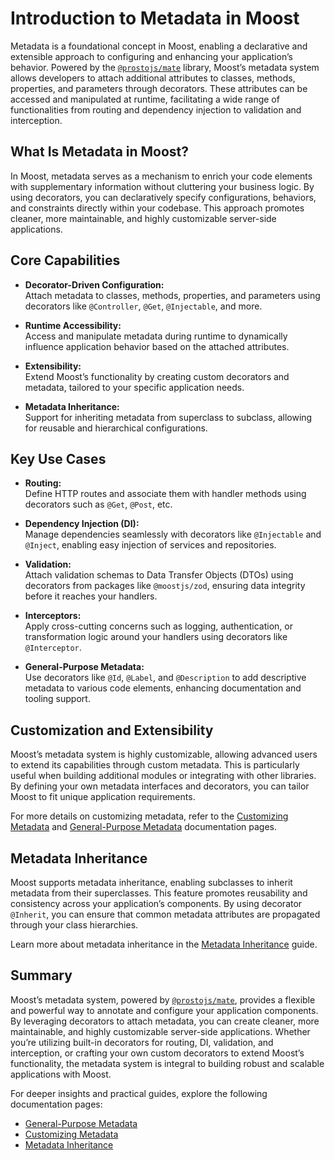 
# Introduction to Metadata in Moost

Metadata is a foundational concept in Moost, enabling a declarative and extensible approach to configuring and enhancing your application’s behavior. Powered by the [`@prostojs/mate`](https://github.com/prostojs/mate) library, Moost’s metadata system allows developers to attach additional attributes to classes, methods, properties, and parameters through decorators. These attributes can be accessed and manipulated at runtime, facilitating a wide range of functionalities from routing and dependency injection to validation and interception.

## What Is Metadata in Moost?

In Moost, metadata serves as a mechanism to enrich your code elements with supplementary information without cluttering your business logic. By using decorators, you can declaratively specify configurations, behaviors, and constraints directly within your codebase. This approach promotes cleaner, more maintainable, and highly customizable server-side applications.

## Core Capabilities

- **Decorator-Driven Configuration:**  
  Attach metadata to classes, methods, properties, and parameters using decorators like `@Controller`, `@Get`, `@Injectable`, and more.

- **Runtime Accessibility:**  
  Access and manipulate metadata during runtime to dynamically influence application behavior based on the attached attributes.

- **Extensibility:**  
  Extend Moost’s functionality by creating custom decorators and metadata, tailored to your specific application needs.

- **Metadata Inheritance:**  
  Support for inheriting metadata from superclass to subclass, allowing for reusable and hierarchical configurations.

## Key Use Cases

- **Routing:**  
  Define HTTP routes and associate them with handler methods using decorators such as `@Get`, `@Post`, etc.

- **Dependency Injection (DI):**  
  Manage dependencies seamlessly with decorators like `@Injectable` and `@Inject`, enabling easy injection of services and repositories.

- **Validation:**  
  Attach validation schemas to Data Transfer Objects (DTOs) using decorators from packages like `@moostjs/zod`, ensuring data integrity before it reaches your handlers.

- **Interceptors:**  
  Apply cross-cutting concerns such as logging, authentication, or transformation logic around your handlers using decorators like `@Interceptor`.

- **General-Purpose Metadata:**  
  Use decorators like `@Id`, `@Label`, and `@Description` to add descriptive metadata to various code elements, enhancing documentation and tooling support.

## Customization and Extensibility

Moost’s metadata system is highly customizable, allowing advanced users to extend its capabilities through custom metadata. This is particularly useful when building additional modules or integrating with other libraries. By defining your own metadata interfaces and decorators, you can tailor Moost to fit unique application requirements.

For more details on customizing metadata, refer to the [Customizing Metadata](./customizing-metadata.md) and [General-Purpose Metadata](./general-purpose-metadata.md) documentation pages.

## Metadata Inheritance

Moost supports metadata inheritance, enabling subclasses to inherit metadata from their superclasses. This feature promotes reusability and consistency across your application’s components. By using decorator `@Inherit`, you can ensure that common metadata attributes are propagated through your class hierarchies.

Learn more about metadata inheritance in the [Metadata Inheritance](./metadata-inheritance.md) guide.

## Summary

Moost’s metadata system, powered by [`@prostojs/mate`](https://github.com/prostojs/mate), provides a flexible and powerful way to annotate and configure your application components. By leveraging decorators to attach metadata, you can create cleaner, more maintainable, and highly customizable server-side applications. Whether you’re utilizing built-in decorators for routing, DI, validation, and interception, or crafting your own custom decorators to extend Moost’s functionality, the metadata system is integral to building robust and scalable applications with Moost.

For deeper insights and practical guides, explore the following documentation pages:
- [General-Purpose Metadata](./general-purpose-metadata.md)
- [Customizing Metadata](./customizing-metadata.md)
- [Metadata Inheritance](./metadata-inheritance.md)
